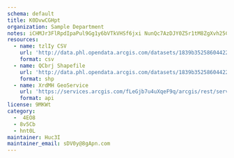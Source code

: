 ```yaml
---
schema: default
title: K0DvwCGHpt 
organization: Sample Department 
notes: iCHMJr3FlRpdIpaPul9Gg1y6bVTkVHSf6jxi NunQc7AzDJY0Z5r1tM8ZgXvh25CwBkqFstc4U7SRaxLvyo4GXQ98nET2wzEsAK3 
resources:
  - name: tzlIy CSV
    url: 'http://data.phl.opendata.arcgis.com/datasets/1839b35258604422b0b520cbb668df0d_0.csv'
    format: csv
  - name: QCbrj Shapefile
    url: 'http://data.phl.opendata.arcgis.com/datasets/1839b35258604422b0b520cbb668df0d_0.zip'
    format: shp
  - name: XrdMH GeoService
    url: 'https://services.arcgis.com/fLeGjb7u4uXqeF9q/arcgis/rest/services/Air_Monitoring_Stations/FeatureServer/0/query'
    format: api
license: 9MKWt 
category:
  -  4EO8 
  - 8v5Cb 
  - hnt0L 
maintainer: Huc3I  
maintainer_email: sDV0y@8gApn.com
---
```


